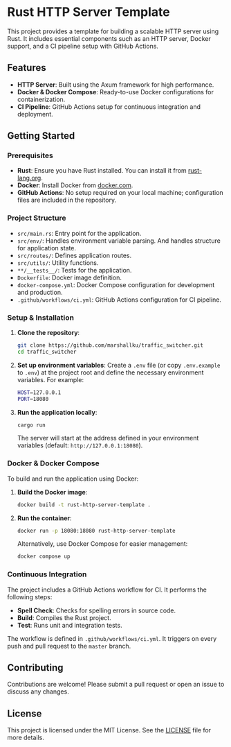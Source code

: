 # Rust HTTP Server Template

This project provides a template for building a scalable HTTP server using Rust. It includes essential components such as an HTTP server, Docker support, and a CI pipeline setup with GitHub Actions.

## Features

-   **HTTP Server**: Built using the Axum framework for high performance.
-   **Docker & Docker Compose**: Ready-to-use Docker configurations for containerization.
-   **CI Pipeline**: GitHub Actions setup for continuous integration and deployment.

## Getting Started

### Prerequisites

-   **Rust**: Ensure you have Rust installed. You can install it from [rust-lang.org](https://www.rust-lang.org/).
-   **Docker**: Install Docker from [docker.com](https://www.docker.com/).
-   **GitHub Actions**: No setup required on your local machine; configuration files are included in the repository.

### Project Structure

-   `src/main.rs`: Entry point for the application.
-   `src/env/`: Handles environment variable parsing. And handles structure for application state.
-   `src/routes/`: Defines application routes.
-   `src/utils/`: Utility functions.
-   `**/__tests__/`: Tests for the application.
-   `Dockerfile`: Docker image definition.
-   `docker-compose.yml`: Docker Compose configuration for development and production.
-   `.github/workflows/ci.yml`: GitHub Actions configuration for CI pipeline.

### Setup & Installation

1. **Clone the repository**:

    ```bash
    git clone https://github.com/marshallku/traffic_switcher.git
    cd traffic_switcher
    ```

2. **Set up environment variables**:
   Create a `.env` file (or copy `.env.example` to `.env`) at the project root and define the necessary environment variables. For example:

    ```bash
    HOST=127.0.0.1
    PORT=18080
    ```

3. **Run the application locally**:

    ```bash
    cargo run
    ```

    The server will start at the address defined in your environment variables (default: `http://127.0.0.1:18080`).

### Docker & Docker Compose

To build and run the application using Docker:

1. **Build the Docker image**:

    ```bash
    docker build -t rust-http-server-template .
    ```

2. **Run the container**:

    ```bash
    docker run -p 18080:18080 rust-http-server-template
    ```

    Alternatively, use Docker Compose for easier management:

    ```bash
    docker compose up
    ```

### Continuous Integration

The project includes a GitHub Actions workflow for CI. It performs the following steps:

-   **Spell Check**: Checks for spelling errors in source code.
-   **Build**: Compiles the Rust project.
-   **Test**: Runs unit and integration tests.

The workflow is defined in `.github/workflows/ci.yml`. It triggers on every push and pull request to the `master` branch.

## Contributing

Contributions are welcome! Please submit a pull request or open an issue to discuss any changes.

## License

This project is licensed under the MIT License. See the [LICENSE](LICENSE) file for more details.
